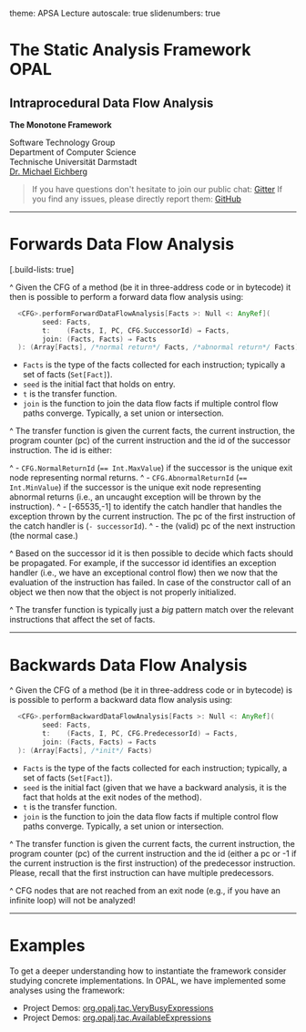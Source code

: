 theme: APSA Lecture
autoscale: true
slidenumbers: true

# The Static Analysis Framework OPAL  

## Intraprocedural Data Flow Analysis

**The Monotone Framework**

Software Technology Group  
Department of Computer Science  
Technische Universität Darmstadt  
[Dr. Michael Eichberg](mailto:m.eichberg@me.com)


> If you have questions don't hesitate to join our public chat:   [Gitter](https://gitter.im/OPAL-Project/Lobby)
> If you find any issues, please directly report them: [GitHub](https://github.com/stg-tud/apsa/blob/master/2019/OPAL/4-DataFlowAnalysis.md)


---

# Forwards Data Flow Analysis

[.build-lists: true]

^ Given the CFG of a method (be it in three-address code or in bytecode) it then is possible to perform a forward data flow analysis using:

```scala
  <CFG>.performForwardDataFlowAnalysis[Facts >: Null <: AnyRef](
        seed: Facts,
        t:    (Facts, I, PC, CFG.SuccessorId) ⇒ Facts,
        join: (Facts, Facts) ⇒ Facts
  ): (Array[Facts], /*normal return*/ Facts, /*abnormal return*/ Facts) 
```

 - `Facts` is the type of the facts collected for each instruction; typically a set of facts (`Set[Fact]`).
 - `seed` is the initial fact that holds on entry.
 - `t` is the transfer function.
 - `join` is the function to join the data flow facts if multiple control flow paths converge. Typically, a set union or intersection.

 
^ The transfer function is given the current facts, the current instruction, the program counter (pc) of the current instruction and the id of the successor instruction. The id is either:

^ - `CFG.NormalReturnId` (`== Int.MaxValue`) if the successor is the unique exit node representing normal returns.
^ - `CFG.AbnormalReturnId` (`== Int.MinValue`) if the successor is the unique exit node representing abnormal returns (i.e., an uncaught exception will be thrown by the instruction).
^ - [-65535,-1] to identify the catch handler that handles the exception thrown by the current instruction. The pc of the first instruction of the catch handler is (`- successorId`).
^ - the (valid) pc of the next instruction (the normal case.)

^ Based on the successor id it is then possible to decide which facts should be propagated. For example, if the successor id identifies an exception handler (i.e., we have an exceptional control flow) then we now that the evaluation of the instruction has failed. In case of the constructor call of an object we then now that the object is not properly initialized.

^ The transfer function is typically just a _big_ pattern match over the relevant instructions that affect the set of facts.

---

# Backwards Data Flow Analysis

^ Given the CFG of a method (be it in three-address code or in bytecode) is is possible to perform a backward data flow analysis using:

```scala
  <CFG>.performBackwardDataFlowAnalysis[Facts >: Null <: AnyRef](
        seed: Facts,
        t:    (Facts, I, PC, CFG.PredecessorId) ⇒ Facts,
        join: (Facts, Facts) ⇒ Facts
  ): (Array[Facts], /*init*/ Facts) 
```

 - `Facts` is the type of the facts collected for each instruction; typically, a set of facts (`Set[Fact]`).
 - `seed` is the initial fact (given that we have a backward analysis, it is the fact that holds at the exit nodes of the method).
 - `t` is the transfer function.
 - `join` is the function to join the data flow facts if multiple control flow paths converge. Typically, a set union or intersection.
 
^ The transfer function is given the current facts, the current instruction, the program counter (pc) of the current instruction and the id (either a pc or -1 if the current instruction is the first instruction) of the predecessor instruction. Please, recall that the first instruction can have multiple predecessors.
 
^ CFG nodes that are not reached from an exit node (e.g., if you have an infinite loop) will not be analyzed!

---

# Examples

To get a deeper understanding how to instantiate the framework consider studying concrete implementations. In OPAL, we have implemented some analyses using the framework:

 - Project Demos: [org.opalj.tac.VeryBusyExpressions](https://bitbucket.org/delors/opal/src/develop/DEVELOPING_OPAL/demos/src/main/scala/org/opalj/tac/VeryBusyExpressions.scala)
 - Project Demos: [org.opalj.tac.AvailableExpressions](https://bitbucket.org/delors/opal/src/develop/DEVELOPING_OPAL/demos/src/main/scala/org/opalj/tac/AvailableExpressions.scala)

